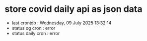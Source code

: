 # store covid daily api as json data

- last cronjob : Wednesday, 09 July 2025 13:32:14
- status og cron : error
- status daily cron : error
      
      